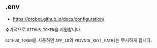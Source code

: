 ## .env

- https://probot.github.io/docs/configuration/

추가적으로 `GITHUB_TOKEN`을 지원합니다.

`GITHUB_TOKEN`을 사용하면 `APP_ID`와 `PRIVATE_KEY[_PATH]`는 무시하게 됩니다.
